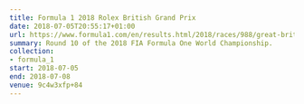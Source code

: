 ```yaml
---
title: Formula 1 2018 Rolex British Grand Prix
date: 2018-07-05T20:55:17+01:00
url: https://www.formula1.com/en/results.html/2018/races/988/great-britain.html
summary: Round 10 of the 2018 FIA Formula One World Championship.
collection:
- formula_1
start: 2018-07-05
end: 2018-07-08
venue: 9c4w3xfp+84
---
```

